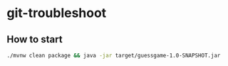 # git-troubleshoot

## How to start
```bash
./mvnw clean package && java -jar target/guessgame-1.0-SNAPSHOT.jar
```
